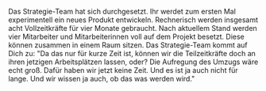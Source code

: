 Das Strategie-Team hat sich durchgesetzt. Ihr werdet zum ersten Mal experimentell ein neues Produkt entwickeln. Rechnerisch werden insgesamt acht Vollzeitkräfte für vier Monate gebraucht. Nach aktuellem Stand werden vier Mitarbeiter und Mitarbeiterinnen voll auf dem Projekt besetzt. Diese können zusammen in einem Raum sitzen.
Das Strategie-Team kommt auf Dich zu: &quot;Da das nur für kurze Zeit ist, können wir die Teilzeitkräfte doch an ihren jetzigen Arbeitsplätzen lassen, oder? Die Aufregung des Umzugs wäre echt groß. Dafür haben wir jetzt keine Zeit. Und es ist ja auch nicht für lange. Und wir wissen ja auch, ob das was werden wird.&quot;




